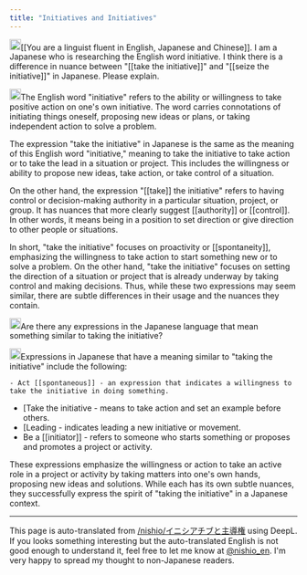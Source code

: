 ```yaml
---
title: "Initiatives and Initiatives"
---
```


<img src='https://scrapbox.io/api/pages/nishio-en/nishio/icon' alt='nishio.icon' height="19.5"/>[[You are a linguist fluent in English, Japanese and Chinese]]. I am a Japanese who is researching the English word initiative. I think there is a difference in nuance between "[[take the initiative]]" and "[[seize the initiative]]" in Japanese. Please explain.

<img src='https://scrapbox.io/api/pages/nishio-en/gpt/icon' alt='gpt.icon' height="19.5"/>The English word "initiative" refers to the ability or willingness to take positive action on one's own initiative. The word carries connotations of initiating things oneself, proposing new ideas or plans, or taking independent action to solve a problem.

The expression "take the initiative" in Japanese is the same as the meaning of this English word "initiative," meaning to take the initiative to take action or to take the lead in a situation or project. This includes the willingness or ability to propose new ideas, take action, or take control of a situation.

On the other hand, the expression "[[take]] the initiative" refers to having control or decision-making authority in a particular situation, project, or group. It has nuances that more clearly suggest [[authority]] or [[control]]. In other words, it means being in a position to set direction or give direction to other people or situations.

In short, "take the initiative" focuses on proactivity or [[spontaneity]], emphasizing the willingness to take action to start something new or to solve a problem. On the other hand, "take the initiative" focuses on setting the direction of a situation or project that is already underway by taking control and making decisions. Thus, while these two expressions may seem similar, there are subtle differences in their usage and the nuances they contain.

<img src='https://scrapbox.io/api/pages/nishio-en/nishio/icon' alt='nishio.icon' height="19.5"/>Are there any expressions in the Japanese language that mean something similar to taking the initiative?

<img src='https://scrapbox.io/api/pages/nishio-en/gpt/icon' alt='gpt.icon' height="19.5"/>Expressions in Japanese that have a meaning similar to "taking the initiative" include the following:

    - Act [[spontaneous]] - an expression that indicates a willingness to take the initiative in doing something.
- [Take the initiative - means to take action and set an example before others.
- [Leading - indicates leading a new initiative or movement.
- Be a [[initiator]] - refers to someone who starts something or proposes and promotes a project or activity.

These expressions emphasize the willingness or action to take an active role in a project or activity by taking matters into one's own hands, proposing new ideas and solutions. While each has its own subtle nuances, they successfully express the spirit of "taking the initiative" in a Japanese context.

---
This page is auto-translated from [/nishio/イニシアチブと主導権](https://scrapbox.io/nishio/イニシアチブと主導権) using DeepL. If you looks something interesting but the auto-translated English is not good enough to understand it, feel free to let me know at [@nishio_en](https://twitter.com/nishio_en). I'm very happy to spread my thought to non-Japanese readers.